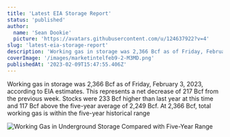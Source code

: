 ```yaml
---
title: 'Latest EIA Storage Report'
status: 'published'
author:
  name: 'Sean Dookie'
  picture: 'https://avatars.githubusercontent.com/u/124637922?v=4'
slug: 'latest-eia-storage-report'
description: 'Working gas in storage was 2,366 Bcf as of Friday, February 3, 2023, according to EIA estimates'
coverImage: '/images/marketintelfeb9-2-M3MD.png'
publishedAt: '2023-02-09T15:47:55.406Z'
---
```


Working gas in storage was 2,366 Bcf as of Friday, February 3, 2023, according to EIA estimates. This represents a net decrease of 217 Bcf from the previous week. Stocks were 233 Bcf higher than last year at this time and 117 Bcf above the five-year average of 2,249 Bcf. At 2,366 Bcf, total working gas is within the five-year historical range

![Working Gas in Underground Storage Compared with Five-Year Range](https://ir.eia.gov/ngs/ngs.gif)

